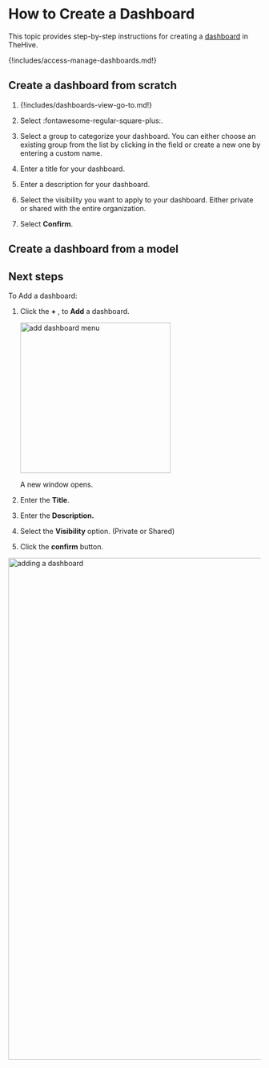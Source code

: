 # How to Create a Dashboard

This topic provides step-by-step instructions for creating a [dashboard](about-dashboards.md) in TheHive.

{!includes/access-manage-dashboards.md!}

## Create a dashboard from scratch

1. {!includes/dashboards-view-go-to.md!}

2. Select :fontawesome-regular-square-plus:.

3. Select a group to categorize your dashboard. You can either choose an existing group from the list by clicking in the field or create a new one by entering a custom name.

4. Enter a title for your dashboard.

5. Enter a description for your dashboard.

6. Select the visibility you want to apply to your dashboard. Either private or shared with the entire organization.

7. Select **Confirm**.

## Create a dashboard from a model

## Next steps


To Add a dashboard: 

1. Click the **+** , to **Add** a dashboard. 

    <img src="/thehive/images/user-guides/analyst-corner/dashboard/add-dashboard-menu.png" alt=" add dashboard menu " width="300" height="300"/>

    A new window opens. 

1. Enter the  **Title**.
1. Enter the  **Description.**
1. Select the **Visibility** option. (Private or Shared) 
1. Click the **confirm** button. 

<img src="/thehive/images/user-guides/analyst-corner/dashboard/add-new-dashboard.png" alt="adding a dashboard" width="1000" height="1000"/>